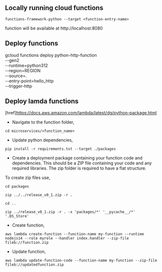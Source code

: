 ## Locally running cloud functions

`functions-framework-python --target <function-entry-name>`

function will be available at http://localhost:8080

## Deploy functions

gcloud functions deploy python-http-function \
    --gen2 \
    --runtime=python312 \
    --region=REGION \
    --source=. \
    --entry-point=hello_http \
    --trigger-http

## Deploy lamda functions

[href]https://docs.aws.amazon.com/lambda/latest/dg/python-package.html

- Navigate to the function folder,

`cd microservices/<function_name>`

- Update python dependencies,

`pip install -r requirements.txt --target ./packages`

- Create a deployment package containing your function code and dependencies. This should be a ZIP file containing your code and any required libraries. The zip folder is required to have a flat structure.

To create zip files use,

`cd packages`

`zip ../../release_v0_1.zip -r .`

`cd ..`

`zip ../release_v0_1.zip -r . -x 'packages/*' '__pycache__/*' '.DS_Store'`

- Create function,

`aws lambda create-function --function-name my-function --runtime nodejs14 --role myrole --handler index.handler --zip-file fileb://function.zip`

- Update function,

`aws lambda update-function-code --function-name my-function --zip-file fileb://updatedfunction.zip` 